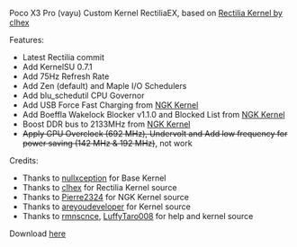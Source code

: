 Poco X3 Pro (vayu) Custom Kernel RectiliaEX, based on <a href="https://github.com/aosp-clhex/kernel_xiaomi_vayu">Rectilia Kernel by clhex</a>

Features:

- Latest Rectilia commit
- Add KernelSU 0.7.1
- Add 75Hz Refresh Rate
- Add Zen (default) and Maple I/O Schedulers
- Add blu_schedutil CPU Governor
- Add USB Force Fast Charging from <a href="https://github.com/Pierre2324/NGK_android_kernel_xiaomi_sm8150">NGK Kernel</a>
- Add Boeffla Wakelock Blocker v1.1.0 and Blocked List from <a href="https://github.com/Pierre2324/NGK_android_kernel_xiaomi_sm8150">NGK Kernel</a>
- Boost DDR bus to 2133MHz from <a href="https://github.com/Pierre2324/NGK_android_kernel_xiaomi_sm8150">NGK Kernel</a>
- <s>Apply GPU Overclock (692 MHz), Undervolt and Add low frequency for power saving (142 MHz & 192 MHz)</s>, not work

Credits:
* Thanks to <a href="https://github.com/nullxception">nullxception</a> for Base Kernel
* Thanks to <a href="https://github.com/clhexftw">clhex</a> for Rectilia Kernel source
* Thanks to <a href="https://github.com/Pierre2324">Pierre2324</a> for NGK Kernel source
* Thanks to <a href="https://github.com/areyoudeveloper/">areyoudeveloper</a> for Kernel source
* Thanks to <a href="https://github.com/rmnscnce">rmnscnce</a>, <a href="https://github.com/LuffyTaro008">LuffyTaro008</a> for help and kernel source

Download <a href="https://t.me/itomazx_channelp">here</a>
